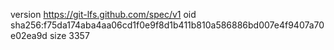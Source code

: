 version https://git-lfs.github.com/spec/v1
oid sha256:f75da174aba4aa06cd1f0e9f8d1b411b810a586886bd007e4f9407a70e02ea9d
size 3357

